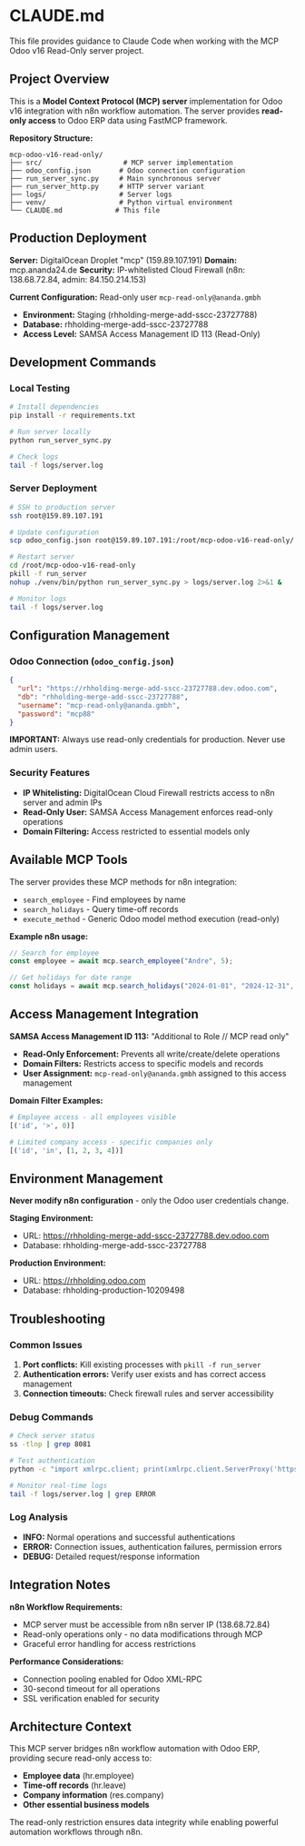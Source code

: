 # CLAUDE.md

This file provides guidance to Claude Code when working with the MCP Odoo v16 Read-Only server project.

## Project Overview

This is a **Model Context Protocol (MCP) server** implementation for Odoo v16 integration with n8n workflow automation. The server provides **read-only access** to Odoo ERP data using FastMCP framework.

**Repository Structure:**
```
mcp-odoo-v16-read-only/
├── src/                    # MCP server implementation
├── odoo_config.json       # Odoo connection configuration
├── run_server_sync.py     # Main synchronous server
├── run_server_http.py     # HTTP server variant
├── logs/                  # Server logs
├── venv/                  # Python virtual environment
└── CLAUDE.md             # This file
```

## Production Deployment

**Server:** DigitalOcean Droplet "mcp" (159.89.107.191)
**Domain:** mcp.ananda24.de
**Security:** IP-whitelisted Cloud Firewall (n8n: 138.68.72.84, admin: 84.150.214.153)

**Current Configuration:** Read-only user `mcp-read-only@ananda.gmbh`
- **Environment:** Staging (rhholding-merge-add-sscc-23727788)
- **Database:** rhholding-merge-add-sscc-23727788
- **Access Level:** SAMSA Access Management ID 113 (Read-Only)

## Development Commands

### Local Testing
```bash
# Install dependencies
pip install -r requirements.txt

# Run server locally
python run_server_sync.py

# Check logs
tail -f logs/server.log
```

### Server Deployment
```bash
# SSH to production server
ssh root@159.89.107.191

# Update configuration
scp odoo_config.json root@159.89.107.191:/root/mcp-odoo-v16-read-only/

# Restart server
cd /root/mcp-odoo-v16-read-only
pkill -f run_server
nohup ./venv/bin/python run_server_sync.py > logs/server.log 2>&1 &

# Monitor logs
tail -f logs/server.log
```

## Configuration Management

### Odoo Connection (`odoo_config.json`)
```json
{
  "url": "https://rhholding-merge-add-sscc-23727788.dev.odoo.com",
  "db": "rhholding-merge-add-sscc-23727788",
  "username": "mcp-read-only@ananda.gmbh",
  "password": "mcp88"
}
```

**IMPORTANT:** Always use read-only credentials for production. Never use admin users.

### Security Features
- **IP Whitelisting:** DigitalOcean Cloud Firewall restricts access to n8n server and admin IPs
- **Read-Only User:** SAMSA Access Management enforces read-only operations
- **Domain Filtering:** Access restricted to essential models only

## Available MCP Tools

The server provides these MCP methods for n8n integration:
- `search_employee` - Find employees by name
- `search_holidays` - Query time-off records
- `execute_method` - Generic Odoo model method execution (read-only)

**Example n8n usage:**
```javascript
// Search for employee
const employee = await mcp.search_employee("Andre", 5);

// Get holidays for date range
const holidays = await mcp.search_holidays("2024-01-01", "2024-12-31", employeeId);
```

## Access Management Integration

**SAMSA Access Management ID 113:** "Additional to Role // MCP read only"
- **Read-Only Enforcement:** Prevents all write/create/delete operations
- **Domain Filters:** Restricts access to specific models and records
- **User Assignment:** `mcp-read-only@ananda.gmbh` assigned to this access management

**Domain Filter Examples:**
```python
# Employee access - all employees visible
[('id', '>', 0)]

# Limited company access - specific companies only
[('id', 'in', [1, 2, 3, 4])]
```

## Environment Management

**Never modify n8n configuration** - only the Odoo user credentials change.

**Staging Environment:**
- URL: https://rhholding-merge-add-sscc-23727788.dev.odoo.com
- Database: rhholding-merge-add-sscc-23727788

**Production Environment:**
- URL: https://rhholding.odoo.com
- Database: rhholding-production-10209498

## Troubleshooting

### Common Issues
1. **Port conflicts:** Kill existing processes with `pkill -f run_server`
2. **Authentication errors:** Verify user exists and has correct access management
3. **Connection timeouts:** Check firewall rules and server accessibility

### Debug Commands
```bash
# Check server status
ss -tlnp | grep 8081

# Test authentication
python -c "import xmlrpc.client; print(xmlrpc.client.ServerProxy('https://staging.dev.odoo.com/xmlrpc/2/common').authenticate('db', 'user', 'pass', {}))"

# Monitor real-time logs
tail -f logs/server.log | grep ERROR
```

### Log Analysis
- **INFO:** Normal operations and successful authentications
- **ERROR:** Connection issues, authentication failures, permission errors
- **DEBUG:** Detailed request/response information

## Integration Notes

**n8n Workflow Requirements:**
- MCP server must be accessible from n8n server IP (138.68.72.84)
- Read-only operations only - no data modifications through MCP
- Graceful error handling for access restrictions

**Performance Considerations:**
- Connection pooling enabled for Odoo XML-RPC
- 30-second timeout for all operations
- SSL verification enabled for security

## Architecture Context

This MCP server bridges n8n workflow automation with Odoo ERP, providing secure read-only access to:
- **Employee data** (hr.employee)
- **Time-off records** (hr.leave)
- **Company information** (res.company)
- **Other essential business models**

The read-only restriction ensures data integrity while enabling powerful automation workflows through n8n.